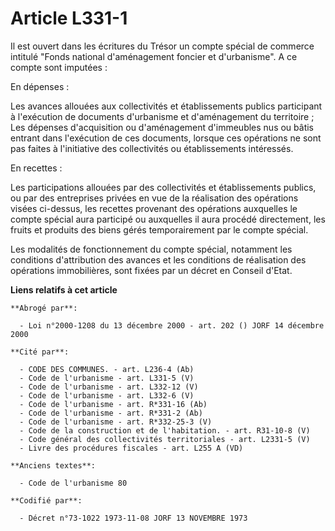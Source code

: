 # Article L331-1

Il est ouvert dans les écritures du Trésor un compte spécial de commerce intitulé "Fonds national d'aménagement foncier et
d'urbanisme". A ce compte sont imputées :

En dépenses :

Les avances allouées aux collectivités et établissements publics participant à l'exécution de documents d'urbanisme et
d'aménagement du territoire ; Les dépenses d'acquisition ou d'aménagement d'immeubles nus ou bâtis entrant dans l'exécution
de ces documents, lorsque ces opérations ne sont pas faites à l'initiative des collectivités ou établissements intéressés.

En recettes :

Les participations allouées par des collectivités et établissements publics, ou par des entreprises privées en vue de la
réalisation des opérations visées ci-dessus, les recettes provenant des opérations auxquelles le compte spécial aura
participé ou auxquelles il aura procédé directement, les fruits et produits des biens gérés temporairement par le compte
spécial.

Les modalités de fonctionnement du compte spécial, notamment les conditions d'attribution des avances et les conditions de
réalisation des opérations immobilières, sont fixées par un décret en Conseil d'Etat.

**Liens relatifs à cet article**

	**Abrogé par**:

	  - Loi n°2000-1208 du 13 décembre 2000 - art. 202 () JORF 14 décembre 2000

	**Cité par**:

	  - CODE DES COMMUNES. - art. L236-4 (Ab)
	  - Code de l'urbanisme - art. L331-5 (V)
	  - Code de l'urbanisme - art. L332-12 (V)
	  - Code de l'urbanisme - art. L332-6 (V)
	  - Code de l'urbanisme - art. R*331-16 (Ab)
	  - Code de l'urbanisme - art. R*331-2 (Ab)
	  - Code de l'urbanisme - art. R*332-25-3 (V)
	  - Code de la construction et de l'habitation. - art. R31-10-8 (V)
	  - Code général des collectivités territoriales - art. L2331-5 (V)
	  - Livre des procédures fiscales - art. L255 A (VD)

	**Anciens textes**:

	  - Code de l'urbanisme 80

	**Codifié par**:

	  - Décret n°73-1022 1973-11-08 JORF 13 NOVEMBRE 1973
